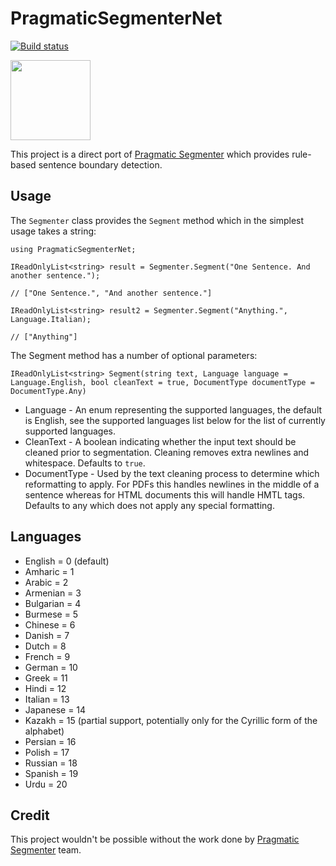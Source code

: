 # PragmaticSegmenterNet #

[![Build status](https://ci.appveyor.com/api/projects/status/5jewe50doajnrckc?svg=true)](https://ci.appveyor.com/project/EliotJones/pragmaticsegmenternet)

<img src="https://raw.githubusercontent.com/UglyToad/PragmaticSegmenterNet/master/logo.png" width="128" height="128" />

This project is a direct port of [Pragmatic Segmenter](https://github.com/diasks2/pragmatic_segmenter) which provides rule-based sentence 
boundary detection.

## Usage ##

The ```Segmenter``` class provides the ```Segment``` method which in the simplest usage takes a string:

    using PragmaticSegmenterNet;
	
	IReadOnlyList<string> result = Segmenter.Segment("One Sentence. And another sentence.");
	
	// ["One Sentence.", "And another sentence."]

	IReadOnlyList<string> result2 = Segmenter.Segment("Anything.", Language.Italian);

	// ["Anything"]


The Segment method has a number of optional parameters:

	IReadOnlyList<string> Segment(string text, Language language = Language.English, bool cleanText = true, DocumentType documentType = DocumentType.Any)

+ Language - An enum representing the supported languages, the default is English, see the supported languages list below for the list of currently supported languages.
+ CleanText - A boolean indicating whether the input text should be cleaned prior to segmentation. Cleaning removes extra newlines and whitespace. Defaults to ```true```.
+ DocumentType - Used by the text cleaning process to determine which reformatting to apply. For PDFs this handles newlines in the middle of a sentence whereas for HTML documents this will handle HMTL tags. Defaults to any which does not apply any special formatting.

## Languages ##

+ English = 0 (default)
+ Amharic = 1
+ Arabic = 2
+ Armenian = 3
+ Bulgarian = 4
+ Burmese = 5
+ Chinese = 6
+ Danish = 7
+ Dutch = 8
+ French = 9
+ German = 10
+ Greek = 11
+ Hindi = 12
+ Italian = 13
+ Japanese = 14
+ Kazakh = 15 (partial support, potentially only for the Cyrillic form of the alphabet)
+ Persian = 16
+ Polish = 17
+ Russian = 18
+ Spanish = 19
+ Urdu = 20

## Credit ##

This project wouldn't be possible without the work done by [Pragmatic Segmenter](https://github.com/diasks2/pragmatic_segmenter) team.
